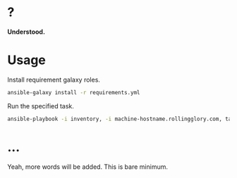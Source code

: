 # ?

**Understood.**

# Usage

Install requirement galaxy roles.
```bash
ansible-galaxy install -r requirements.yml
```

Run the specified task.
```bash
ansible-playbook -i inventory, -i machine-hostname.rollingglory.com, task/any-task.yml -e 'variable=value'
```

# ...

Yeah, more words will be added.
This is bare minimum.